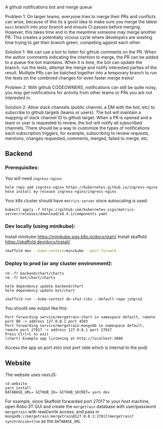 A github notifications bot and merge queue

Problem 1: On larger teams, everyone tries to merge their PRs and conflicts can arise, because of this its a good idea to make sure you merge the latest `main` branch into your branch and ensure CI passes before merging. However, this takes time and in the meantime someone may merge another PR. This creates a potentially vicious cycle where developers are wasting time trying to get  their branch green, competing against each other.

Solution 1: We can use a bot to listen for github comments on the PR. When the author comments indicating the intention to merge, the PR can be added to a queue the bot maintains. When it is time, the bot can update the branch, run the tests, attempt the merge and notify interested parties of the result. Multiple PRs can be batched together into a temporary branch to run the tests on the combined changes for even faster merge trains!

Problem 2: With github CODEOWNERS, notifications can still be quite noisy, you may get notifications for activity from other teams or PRs you are not interested in.

Solution 2: Allow slack channels (public channel, a DM with the bot, etc) to subscribe to github targets (teams or users). The bot will maintain a mapping of slack channel ID to github target. When a PR is opened and a team or user is requested to review, the bot will notify all subscribed channels. There should be a way to customize the types of notifications each subscription triggers, for example, subscribing to review requests, mentions, changes requested, comments, merged, failed to merge, etc.

## Backend


### Prerequisites:

You will need `ingress-nginx`:

```
helm repo add ingress-nginx https://kubernetes.github.io/ingress-nginx
helm install my-release ingress-nginx/ingress-nginx
```

Your k8s cluster should have `metrics-server` since autoscaling is used:

```
kubectl apply -f https://github.com/kubernetes-sigs/metrics-server/releases/download/v0.4.1/components.yaml
```


### Dev locally (using minikube):

Install minikube https://minikube.sigs.k8s.io/docs/start/
Install skaffold https://skaffold.dev/docs/install/

```bash
skaffold dev --kube-context=minikube --port-forward
```

### Deploy to prod (or any cluster environment):

```
rm -fr backend/chart/charts
rm -fr bot/chart/charts

helm dependency update backend/chart
helm dependency update bot/chart

skaffold run --kube-context do-sfo2-ribs --default-repo jshpro2
```

You should see output like this:

```
Port forwarding service/mergetrain-chart in namespace default, remote port 80 -> address 127.0.0.1 port 4503
Port forwarding service/mergetrain-mongodb in namespace default, remote port 27017 -> address 127.0.0.1 port 27017
Press Ctrl+C to exit
[chart] Example app listening at http://localhost:3000
```

Access the app on port `4503` (not port `3000` which is internal to the pod)


## Website

The website uses nextJS:


```
cd website
yarn install
DATABASE_URL= GITHUB_ID= GITHUB_SECRET= yarn dev
```

For example, since Skaffold forwarded port 27017 to your host machine, open Robo 3T GUI and create the `mergetrain` database with user/password `mergetrain` with read/write access, and pass in `mongodb://mergetrain:mergetrain@127.0.0.1:27017/mergetrain?synchronize=true` as the `DATABASE_URL`